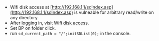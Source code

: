 - Wifi disk access at
  [http://192.168.1.1/sdindex.asp](http://192.168.1.1/sdindex.asp) is vulneable
  for arbitrary read/write on any directory.
- After logging in, visit [Wifi disk access](http://192.168.1.1/sdindex.asp).
- Set BP on folder click.
- run `sd_current_path = "/";initSDList(0);` in the console.

